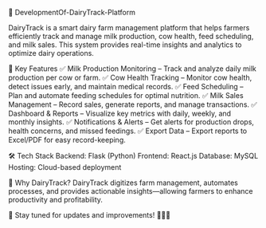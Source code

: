 📌 DevelopmentOf-DairyTrack-Platform

DairyTrack is a smart dairy farm management platform that helps farmers efficiently track and manage milk production, cow health, feed scheduling, and milk sales. This system provides real-time insights and analytics to optimize dairy operations.

🚀 Key Features
✅ Milk Production Monitoring – Track and analyze daily milk production per cow or farm.
✅ Cow Health Tracking – Monitor cow health, detect issues early, and maintain medical records.
✅ Feed Scheduling – Plan and automate feeding schedules for optimal nutrition.
✅ Milk Sales Management – Record sales, generate reports, and manage transactions.
✅ Dashboard & Reports – Visualize key metrics with daily, weekly, and monthly insights.
✅ Notifications & Alerts – Get alerts for production drops, health concerns, and missed feedings.
✅ Export Data – Export reports to Excel/PDF for easy record-keeping.

🛠 Tech Stack
Backend: Flask (Python)
Frontend: React.js
Database: MySQL
Hosting: Cloud-based deployment

🎯 Why DairyTrack?
DairyTrack digitizes farm management, automates processes, and provides actionable insights—allowing farmers to enhance productivity and profitability.

🔗 Stay tuned for updates and improvements! 🚜🐄💡
